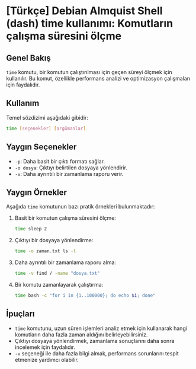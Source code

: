 # [Türkçe] Debian Almquist Shell (dash) time kullanımı: Komutların çalışma süresini ölçme

## Genel Bakış
`time` komutu, bir komutun çalıştırılması için geçen süreyi ölçmek için kullanılır. Bu komut, özellikle performans analizi ve optimizasyon çalışmaları için faydalıdır.

## Kullanım
Temel sözdizimi aşağıdaki gibidir:

```bash
time [seçenekler] [argümanlar]
```

## Yaygın Seçenekler
- `-p`: Daha basit bir çıktı formatı sağlar.
- `-o dosya`: Çıktıyı belirtilen dosyaya yönlendirir.
- `-v`: Daha ayrıntılı bir zamanlama raporu verir.

## Yaygın Örnekler
Aşağıda `time` komutunun bazı pratik örnekleri bulunmaktadır:

1. Basit bir komutun çalışma süresini ölçme:
   ```bash
   time sleep 2
   ```

2. Çıktıyı bir dosyaya yönlendirme:
   ```bash
   time -o zaman.txt ls -l
   ```

3. Daha ayrıntılı bir zamanlama raporu alma:
   ```bash
   time -v find / -name "dosya.txt"
   ```

4. Bir komutu zamanlayarak çalıştırma:
   ```bash
   time bash -c "for i in {1..100000}; do echo $i; done"
   ```

## İpuçları
- `time` komutunu, uzun süren işlemleri analiz etmek için kullanarak hangi komutların daha fazla zaman aldığını belirleyebilirsiniz.
- Çıktıyı dosyaya yönlendirmek, zamanlama sonuçlarını daha sonra incelemek için faydalıdır.
- `-v` seçeneği ile daha fazla bilgi almak, performans sorunlarını tespit etmenize yardımcı olabilir.